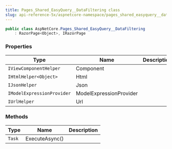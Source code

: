 ```yaml
---
title: Pages_Shared_EasyQuery__DataFiltering class
slug: api-reference-5x/aspnetcore-namespace/pages_shared_easyquery__datafiltering-class
---
```


```csharp
public class AspNetCore.Pages_Shared_EasyQuery__DataFiltering
    : RazorPage<Object>, IRazorPage

```

### Properties

| Type | Name | Description | 
| --- | --- | --- | 
| `IViewComponentHelper` | Component |  | 
| `IHtmlHelper<Object>` | Html |  | 
| `IJsonHelper` | Json |  | 
| `IModelExpressionProvider` | ModelExpressionProvider |  | 
| `IUrlHelper` | Url |  | 


### Methods

| Type | Name | Description | 
| --- | --- | --- | 
| `Task` | ExecuteAsync() |  |